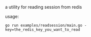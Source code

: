 a utility for reading session from redis

usage:

`go run examples/readsession/main.go -key=the_redis_key_you_want_to_read`